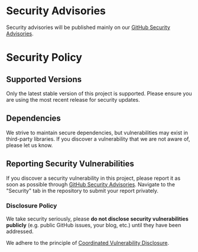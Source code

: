 # Security Advisories

Security advisories will be published mainly on our
[GitHub Security Advisories](https://github.com/zefr0x/jidhom/security/advisories).

# Security Policy

## Supported Versions

Only the latest stable version of this project is supported. Please ensure you are using the most recent release for
security updates.

## Dependencies

We strive to maintain secure dependencies, but vulnerabilities may exist in third-party libraries. If you discover a
vulnerability that we are not aware of, please let us know.

## Reporting Security Vulnerabilities

If you discover a security vulnerability in this project, please report it as soon as possible through
[GitHub Security Advisories](https://github.com/zefr0x/jidhom/security/advisories/new). Navigate to the "Security" tab
in the repository to submit your report privately.

### Disclosure Policy

We take security seriously, please **do not disclose security vulnerabilities publicly** (e.g. public GitHub issues,
your blog, etc.) until they have been addressed.

We adhere to the principle of
[Coordinated Vulnerability Disclosure](https://en.wikipedia.org/wiki/Coordinated_vulnerability_disclosure).
